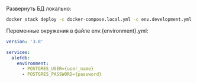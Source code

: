 Развернуть БД локально:
```bash
docker stack deploy -c docker-compose.local.yml -c env.development.yml alef
```

Переменные окружения в файле env.{environment}.yml:

```yml
version: '3.8'

services:
  alefdb:
    environment:
	  - POSTGRES_USER={user_name}
      - POSTGRES_PASSWORD={password}
```